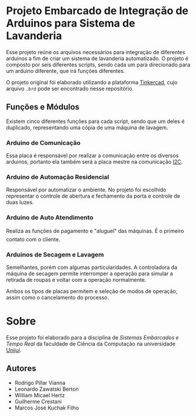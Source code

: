 # Projeto Embarcado de Integração de Arduinos para Sistema de Lavanderia

Esse projeto reúne os arquivos necessários para integração de diferentes arduinos a fim de criar um sistema de lavanderia automatizado. O projeto é composto por seis diferentes scripts, sendo cada um para direcionado para um arduino diferente, que irá funções diferentes.

O projeto original foi elaborado utilizando a plataforma [Tinkercad](www.tinkercad.com), cujo arquivo `.brd` pode ser encontrado nesse repositório.

## Funções e Módulos

Existem cinco diferentes funções para cada script, sendo que um deles é duplicado, representando uma cópia de uma máquina de lavagem.

### Arduino de Comunicação

Essa placa é responsável por realizar a comunicação entre os diversos arduinos, portanto ela também será a placa mestre na comunicação [I2C](www.arduino.cc/en/reference/wire).
### Arduino de Automação Residencial

Responsável por automatizar o ambiente. No projeto foi escolhido representar o controle de abertura e fechamento da porta e controle de duas luzes.
### Arduino de Auto Atendimento

Realiza as funções de pagamento e "aluguel" das máquinas. É o primeiro contato com o cliente.

### Arduinos de Secagem e Lavagem

Semelhantes, porém com algumas particularidades. A controladora da máquina de secagem permite interromper a operação para simular a retirada de roupas e voltar com a operação normalmente.

Ambos os tipos de placas permitem e seleção de modos de operação, assim como o cancelamento do processo.

# Sobre

Esse projeto foi elaborado para a disciplina de *Sistemas Embarcados e Tempo Real* da faculdade de Ciência da Computação na universidade [Unijuí](www.unijui.edu.br/).

## Autores

* Rodrigo Pillar Vianna
* Leonardo Zawatski Berton
* William Micael Hertz
* Guilherme Crestani
* Marcos José Kuchak Filho